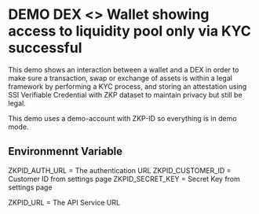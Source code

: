 # DEMO DEX <> Wallet showing access to liquidity pool only via KYC successful

This demo shows an interaction between a wallet and a DEX in order to make sure 
a transaction, swap or exchange of assets is within a legal framework by performing
a KYC process, and storing an attestation using SSI Verifiable Credential with ZKP dataset 
to maintain privacy but still be legal.

This demo uses a demo-account with ZKP-ID so everything is in demo mode.


## Environmennt Variable

ZKPID_AUTH_URL = The authentication URL
ZKPID_CUSTOMER_ID = Customer ID from settings page
ZKPID_SECRET_KEY = Secret Key from settings page

ZKPID_URL = The API Service URL
